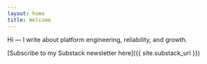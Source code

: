 ```yaml
---
layout: home
title: Welcome
---
```


Hi — I write about platform engineering, reliability, and growth.

[Subscribe to my Substack newsletter here]({{ site.substack_url }})
